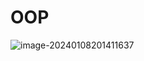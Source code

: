 # OOP

![image-20240108201411637](https://csnotes.oss-cn-beijing.aliyuncs.com/photos/image-20240108201411637.png)